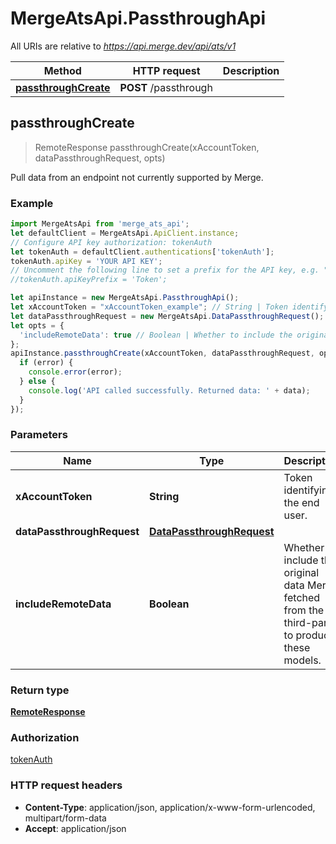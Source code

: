 # MergeAtsApi.PassthroughApi

All URIs are relative to *https://api.merge.dev/api/ats/v1*

Method | HTTP request | Description
------------- | ------------- | -------------
[**passthroughCreate**](PassthroughApi.md#passthroughCreate) | **POST** /passthrough | 



## passthroughCreate

> RemoteResponse passthroughCreate(xAccountToken, dataPassthroughRequest, opts)



Pull data from an endpoint not currently supported by Merge.

### Example

```javascript
import MergeAtsApi from 'merge_ats_api';
let defaultClient = MergeAtsApi.ApiClient.instance;
// Configure API key authorization: tokenAuth
let tokenAuth = defaultClient.authentications['tokenAuth'];
tokenAuth.apiKey = 'YOUR API KEY';
// Uncomment the following line to set a prefix for the API key, e.g. "Token" (defaults to null)
//tokenAuth.apiKeyPrefix = 'Token';

let apiInstance = new MergeAtsApi.PassthroughApi();
let xAccountToken = "xAccountToken_example"; // String | Token identifying the end user.
let dataPassthroughRequest = new MergeAtsApi.DataPassthroughRequest(); // DataPassthroughRequest | 
let opts = {
  'includeRemoteData': true // Boolean | Whether to include the original data Merge fetched from the third-party to produce these models.
};
apiInstance.passthroughCreate(xAccountToken, dataPassthroughRequest, opts, (error, data, response) => {
  if (error) {
    console.error(error);
  } else {
    console.log('API called successfully. Returned data: ' + data);
  }
});
```

### Parameters


Name | Type | Description  | Notes
------------- | ------------- | ------------- | -------------
 **xAccountToken** | **String**| Token identifying the end user. | 
 **dataPassthroughRequest** | [**DataPassthroughRequest**](DataPassthroughRequest.md)|  | 
 **includeRemoteData** | **Boolean**| Whether to include the original data Merge fetched from the third-party to produce these models. | [optional] 

### Return type

[**RemoteResponse**](RemoteResponse.md)

### Authorization

[tokenAuth](../README.md#tokenAuth)

### HTTP request headers

- **Content-Type**: application/json, application/x-www-form-urlencoded, multipart/form-data
- **Accept**: application/json

